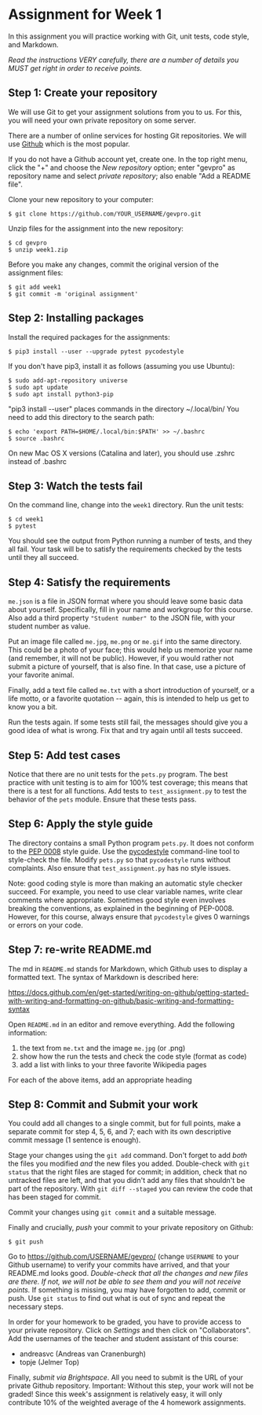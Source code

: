 Assignment for Week 1
=====================

In this assignment you will practice working with Git, unit tests, code style, and Markdown.

*Read the instructions VERY carefully, there are a number of details you MUST
get right in order to receive points.*

Step 1: Create your repository
------------------------------
We will use Git to get your assignment solutions from you to us. For this,
you will need your own private repository on some server.

There are a number of online services for hosting Git repositories. We will use
[Github](https://github.com/) which is the most popular.

If you do not have a Github account yet, create one.
In the top right menu, click the "+" and choose the *New repository* option;
enter "gevpro" as repository name and select *private repository*;
also enable "Add a README file".

Clone your new repository to your computer:

    $ git clone https://github.com/YOUR_USERNAME/gevpro.git

Unzip files for the assignment into the new repository:

    $ cd gevpro
    $ unzip week1.zip

Before you make any changes, commit the original version of the assignment files:

    $ git add week1
    $ git commit -m 'original assignment'


Step 2: Installing packages
---------------------------
Install the required packages for the assignments:

    $ pip3 install --user --upgrade pytest pycodestyle

If you don't have pip3, install it as follows (assuming you use Ubuntu):

	$ sudo add-apt-repository universe
	$ sudo apt update
	$ sudo apt install python3-pip

"pip3 install --user" places commands in the directory ~/.local/bin/
You need to add this directory to the search path:

    $ echo 'export PATH=$HOME/.local/bin:$PATH' >> ~/.bashrc
    $ source .bashrc

On new Mac OS X versions (Catalina and later), you should use .zshrc instead of .bashrc

Step 3: Watch the tests fail
----------------------------
On the command line, change into the `week1` directory.
Run the unit tests:
    
    $ cd week1
    $ pytest

You should see the output from Python running a number of tests, and they all
fail. Your task will be to satisfy the requirements checked by the tests until
they all succeed.

Step 4: Satisfy the requirements
--------------------------------
`me.json` is a file in JSON format where you should leave some basic data about
yourself. Specifically, fill in your name and workgroup for this course. Also
add a third property `"Student number" `to the JSON file, with your student
number as value.

Put an image file called `me.jpg`, `me.png` or `me.gif` into the same
directory. This could be a photo of your face; this would help us
memorize your name (and remember, it will not be public). However, if you would
rather not submit a picture of yourself, that is also fine. In that case, use
a picture of your favorite animal.

Finally, add a text file called `me.txt` with a short introduction of yourself,
or a life motto, or a favorite quotation -- again, this is intended to help us
get to know you a bit.

Run the tests again. If some tests still fail, the messages should give you a
good idea of what is wrong. Fix that and try again until all tests succeed.

Step 5: Add test cases
----------------------
Notice that there are no unit tests for the `pets.py` program. The best
practice with unit testing is to aim for 100% test coverage; this means that
there is a test for all functions. Add tests to `test_assignment.py` to test
the behavior of the `pets` module. Ensure that these tests pass.


Step 6: Apply the style guide
-----------------------------
The directory contains a small Python program `pets.py`. It does not conform to
the [PEP 0008](https://www.python.org/dev/peps/pep-0008/) style guide. Use the
[pycodestyle](https://pypi.python.org/pypi/pycodestyle) command-line tool to
style-check the file. Modify `pets.py` so that `pycodestyle` runs without
complaints. Also ensure that `test_assignment.py` has no style issues.

Note: good coding style is more than making an automatic style checker
succeed. For example, you need to use clear variable names, write clear
comments where appropriate. Sometimes good style even involves breaking the
conventions, as explained in the beginning of PEP-0008. However, for this
course, always ensure that `pycodestyle` gives 0 warnings or errors
on your code.

Step 7: re-write README.md
--------------------------
The md in `README.md` stands for Markdown, which Github uses to display
a formatted text. The syntax of Markdown is described here:

https://docs.github.com/en/get-started/writing-on-github/getting-started-with-writing-and-formatting-on-github/basic-writing-and-formatting-syntax

Open `README.md` in an editor and remove everything.
Add the following information:

1. the text from `me.txt` and the image `me.jpg` (or .png)
2. show how the run the tests and check the code style (format as code)
3. add a list with links to your three favorite Wikipedia pages

For each of the above items, add an appropriate heading

Step 8: Commit and Submit your work
-----------------------------------
You could add all changes to a single commit, but for full points, make a separate
commit for step 4, 5, 6, and 7; each with its own descriptive commit message (1 sentence is enough).

Stage your changes using the `git add` command. Don't forget to add *both*
the files you modified *and* the new files you added. Double-check with
`git status` that the right files are staged for commit; in addition, check
that no untracked files are left, and that you didn't add any files that
shouldn't be part of the repository. With `git diff --staged` you can review
the code that has been staged for commit.

Commit your changes using `git commit` and a suitable message.

Finally and crucially, *push* your commit to your private repository on
Github:

    $ git push

Go to https://github.com/USERNAME/gevpro/ (change `USERNAME` to your
Github username) to verify your commits have arrived, and that your README.md
looks good. *Double-check that all the changes and new files are there. If not,
we will not be able to see them and you will not receive points.* If something
is missing, you may have forgotten to add, commit or push. Use `git status` to
find out what is out of sync and repeat the necessary steps.

In order for your homework to be graded, you have to provide access to your
private repository. Click on *Settings* and then click on "Collaborators".
Add the usernames of the teacher and student assistant of this course:

- andreasvc (Andreas van Cranenburgh)
- topje (Jelmer Top)

Finally, *submit via Brightspace*. All you need to submit is the URL of your private
Github repository.
Important: Without this step, your work will not be graded!
Since this week's assignment is relatively easy, it will only contribute 10% of
the weighted average of the 4 homework assignments.
